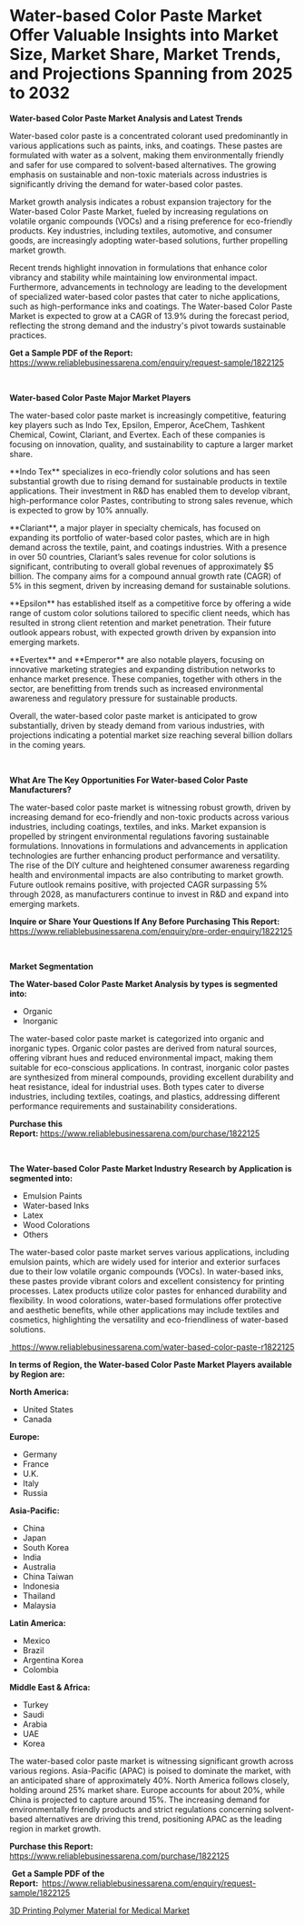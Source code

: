 <p><h1>Water-based Color Paste Market Offer Valuable Insights into Market Size, Market Share, Market Trends, and Projections Spanning from 2025 to 2032</h1></p><p><strong>Water-based Color Paste Market Analysis and Latest Trends</strong></p>
<p><p>Water-based color paste is a concentrated colorant used predominantly in various applications such as paints, inks, and coatings. These pastes are formulated with water as a solvent, making them environmentally friendly and safer for use compared to solvent-based alternatives. The growing emphasis on sustainable and non-toxic materials across industries is significantly driving the demand for water-based color pastes.</p><p>Market growth analysis indicates a robust expansion trajectory for the Water-based Color Paste Market, fueled by increasing regulations on volatile organic compounds (VOCs) and a rising preference for eco-friendly products. Key industries, including textiles, automotive, and consumer goods, are increasingly adopting water-based solutions, further propelling market growth.</p><p>Recent trends highlight innovation in formulations that enhance color vibrancy and stability while maintaining low environmental impact. Furthermore, advancements in technology are leading to the development of specialized water-based color pastes that cater to niche applications, such as high-performance inks and coatings. The Water-based Color Paste Market is expected to grow at a CAGR of 13.9% during the forecast period, reflecting the strong demand and the industry's pivot towards sustainable practices.</p></p>
<p><strong>Get a Sample PDF of the Report:&nbsp;</strong> <a href="https://www.reliablebusinessarena.com/enquiry/request-sample/1822125?utm_campaign=3181&utm_medium=2&utm_source=Github&utm_content=ia&utm_term=03042025&utm_id=water-based-color-paste">https://www.reliablebusinessarena.com/enquiry/request-sample/1822125</a></p>
<p>&nbsp;</p>
<p><strong>Water-based Color Paste Major Market Players</strong></p>
<p><p>The water-based color paste market is increasingly competitive, featuring key players such as Indo Tex, Epsilon, Emperor, AceChem, Tashkent Chemical, Cowint, Clariant, and Evertex. Each of these companies is focusing on innovation, quality, and sustainability to capture a larger market share.</p><p>**Indo Tex** specializes in eco-friendly color solutions and has seen substantial growth due to rising demand for sustainable products in textile applications. Their investment in R&D has enabled them to develop vibrant, high-performance color Pastes, contributing to strong sales revenue, which is expected to grow by 10% annually.</p><p>**Clariant**, a major player in specialty chemicals, has focused on expanding its portfolio of water-based color pastes, which are in high demand across the textile, paint, and coatings industries. With a presence in over 50 countries, Clariant’s sales revenue for color solutions is significant, contributing to overall global revenues of approximately $5 billion. The company aims for a compound annual growth rate (CAGR) of 5% in this segment, driven by increasing demand for sustainable solutions.</p><p>**Epsilon** has established itself as a competitive force by offering a wide range of custom color solutions tailored to specific client needs, which has resulted in strong client retention and market penetration. Their future outlook appears robust, with expected growth driven by expansion into emerging markets.</p><p>**Evertex** and **Emperor** are also notable players, focusing on innovative marketing strategies and expanding distribution networks to enhance market presence. These companies, together with others in the sector, are benefitting from trends such as increased environmental awareness and regulatory pressure for sustainable products.</p><p>Overall, the water-based color paste market is anticipated to grow substantially, driven by steady demand from various industries, with projections indicating a potential market size reaching several billion dollars in the coming years.</p></p>
<p>&nbsp;</p>
<p><strong>What Are The Key Opportunities For Water-based Color Paste Manufacturers?</strong></p>
<p><p>The water-based color paste market is witnessing robust growth, driven by increasing demand for eco-friendly and non-toxic products across various industries, including coatings, textiles, and inks. Market expansion is propelled by stringent environmental regulations favoring sustainable formulations. Innovations in formulations and advancements in application technologies are further enhancing product performance and versatility. The rise of the DIY culture and heightened consumer awareness regarding health and environmental impacts are also contributing to market growth. Future outlook remains positive, with projected CAGR surpassing 5% through 2028, as manufacturers continue to invest in R&D and expand into emerging markets.</p></p>
<p><strong>Inquire or Share Your Questions If Any Before Purchasing This Report:</strong> <a href="https://www.reliablebusinessarena.com/enquiry/pre-order-enquiry/1822125?utm_campaign=3181&utm_medium=2&utm_source=Github&utm_content=ia&utm_term=03042025&utm_id=water-based-color-paste">https://www.reliablebusinessarena.com/enquiry/pre-order-enquiry/1822125</a></p>
<p>&nbsp;</p>
<p><strong>Market Segmentation</strong></p>
<p><strong>The Water-based Color Paste Market Analysis by types is segmented into:</strong></p>
<p><ul><li>Organic</li><li>Inorganic</li></ul></p>
<p><p>The water-based color paste market is categorized into organic and inorganic types. Organic color pastes are derived from natural sources, offering vibrant hues and reduced environmental impact, making them suitable for eco-conscious applications. In contrast, inorganic color pastes are synthesized from mineral compounds, providing excellent durability and heat resistance, ideal for industrial uses. Both types cater to diverse industries, including textiles, coatings, and plastics, addressing different performance requirements and sustainability considerations.</p></p>
<p><strong>Purchase this Report:&nbsp;</strong><a href="https://www.reliablebusinessarena.com/purchase/1822125?utm_campaign=3181&utm_medium=2&utm_source=Github&utm_content=ia&utm_term=03042025&utm_id=water-based-color-paste">https://www.reliablebusinessarena.com/purchase/1822125</a></p>
<p>&nbsp;</p>
<p><strong>The Water-based Color Paste Market Industry Research by Application is segmented into:</strong></p>
<p><ul><li>Emulsion Paints</li><li>Water-based Inks</li><li>Latex</li><li>Wood Colorations</li><li>Others</li></ul></p>
<p><p>The water-based color paste market serves various applications, including emulsion paints, which are widely used for interior and exterior surfaces due to their low volatile organic compounds (VOCs). In water-based inks, these pastes provide vibrant colors and excellent consistency for printing processes. Latex products utilize color pastes for enhanced durability and flexibility. In wood colorations, water-based formulations offer protective and aesthetic benefits, while other applications may include textiles and cosmetics, highlighting the versatility and eco-friendliness of water-based solutions.</p></p>
<p><a href="https://www.reliablebusinessarena.com/water-based-color-paste-r1822125?utm_campaign=3181&utm_medium=2&utm_source=Github&utm_content=ia&utm_term=03042025&utm_id=water-based-color-paste">&nbsp;https://www.reliablebusinessarena.com/water-based-color-paste-r1822125</a></p>
<p><strong>In terms of Region, the Water-based Color Paste Market Players available by Region are:</strong></p>
<p>
    <p> <strong> North America: </strong>
        <ul>
            <li>United States</li>
            <li>Canada</li>
        </ul>
        </p> 
    <p> <strong> Europe: </strong>
        <ul>
            <li>Germany</li>
            <li>France</li>
            <li>U.K.</li>
            <li>Italy</li>
            <li>Russia</li>
        </ul>
        </p> 
    <p> <strong> Asia-Pacific: </strong>
        <ul>
            <li>China</li>
            <li>Japan</li>
            <li>South Korea</li>
            <li>India</li>
            <li>Australia</li>
            <li>China Taiwan</li>
            <li>Indonesia</li>
            <li>Thailand</li>
            <li>Malaysia</li>
        </ul>
        </p> 
    <p> <strong> Latin America: </strong>
        <ul>
            <li>Mexico</li>
            <li>Brazil</li>
            <li>Argentina Korea</li>
            <li>Colombia</li>
        </ul>
        </p> 
    <p> <strong> Middle East & Africa: </strong>
        <ul>
            <li>Turkey</li>
            <li>Saudi</li>
            <li>Arabia</li>
            <li>UAE</li>
            <li>Korea</li>
        </ul>
    </p>
    </p>
<p><p>The water-based color paste market is witnessing significant growth across various regions. Asia-Pacific (APAC) is poised to dominate the market, with an anticipated share of approximately 40%. North America follows closely, holding around 25% market share. Europe accounts for about 20%, while China is projected to capture around 15%. The increasing demand for environmentally friendly products and strict regulations concerning solvent-based alternatives are driving this trend, positioning APAC as the leading region in market growth.</p></p>
<p><strong>Purchase this Report: </strong><a href="https://www.reliablebusinessarena.com/purchase/1822125?utm_campaign=3181&utm_medium=2&utm_source=Github&utm_content=ia&utm_term=03042025&utm_id=water-based-color-paste">https://www.reliablebusinessarena.com/purchase/1822125</a></p>
<p>&nbsp;<strong>Get a Sample PDF of the Report:&nbsp;&nbsp;</strong><a href="https://www.reliablebusinessarena.com/enquiry/request-sample/1822125?utm_campaign=3181&utm_medium=2&utm_source=Github&utm_content=ia&utm_term=03042025&utm_id=water-based-color-paste">https://www.reliablebusinessarena.com/enquiry/request-sample/1822125</a></p>
<p><strong></strong></p>
<p><p><a href="https://github.com/jolinolooman/Market-Research-Report-List-1/blob/main/3d-printing-polymer-material-for-medical-market.md?utm_campaign=3181&utm_medium=2&utm_source=Github&utm_content=ia&utm_term=03042025&utm_id=water-based-color-paste">3D Printing Polymer Material for Medical Market</a></p></p>